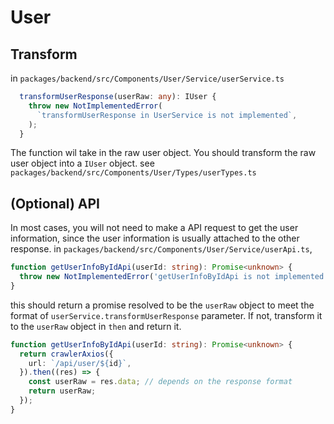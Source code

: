 # User

## Transform

in `packages/backend/src/Components/User/Service/userService.ts`

```typescript
  transformUserResponse(userRaw: any): IUser {
    throw new NotImplementedError(
      `transformUserResponse in UserService is not implemented`,
    );
  }
```

The function wil take in the raw user object. You should transform the raw user object into a `IUser` object. see `packages/backend/src/Components/User/Types/userTypes.ts`

## (Optional) API

In most cases, you will not need to make a API request to get the user information, since the user information is usually attached to the other response.
in `packages/backend/src/Components/User/Service/userApi.ts`,

```typescript
function getUserInfoByIdApi(userId: string): Promise<unknown> {
  throw new NotImplementedError('getUserInfoByIdApi is not implemented');
}
```

this should return a promise resolved to be the `userRaw` object to meet the format of `userService.transformUserResponse` parameter.
If not, transform it to the `userRaw` object in `then` and return it.

```typescript
function getUserInfoByIdApi(userId: string): Promise<unknown> {
  return crawlerAxios({
    url: `/api/user/${id}`,
  }).then((res) => {
    const userRaw = res.data; // depends on the response format
    return userRaw;
  });
}
```
